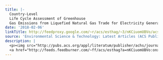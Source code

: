 ```yaml
---
title: |-
  Country-Level
  Life Cycle Assessment of Greenhouse
  Gas Emissions from Liquefied Natural Gas Trade for Electricity Generation
date: '2018-02-06'
linkTitle: http://feedproxy.google.com/~r/acs/esthag/~3/nKCiuomUBVo/acs.est.7b05298
source: 'Environmental Science & Technology: Latest Articles (ACS Publications)'
description: |
  <p><img src="http://pubs.acs.org/appl/literatum/publisher/achs/journals/content/esthag/0/esthag.ahead-of-print/acs.est.7b05298/20180206/images/medium/es-2017-052988_0006.gif" alt="TOC Graphic"/></p><div><cite>Environmental Science & Technology</cite></div><div>DOI: 10.1021/acs.est.7b05298</div><div class="feedflare">
  <a href="http://feeds.feedburner.com/~ff/acs/esthag?a=nKCiuomUBVo:onx4NLWvh1Q:yIl2AUoC8zA"><img src="http://feeds.feedburner.com/~ff/acs/esthag?d=yIl2AUoC8zA" border="0"></img></a>
---
```

